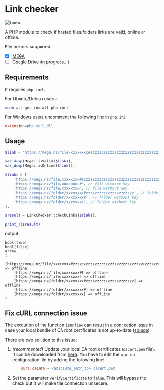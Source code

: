 # Link checker

![tests](https://github.com/tassoneroberto/link-checker/actions/workflows/php.yml/badge.svg)

A PHP module to check if hosted files/folders links are valid, online or offline.

File hosters supported:

- [x] [MEGA](https://mega.io/)
- [ ] [Google Drive](https://www.google.com/drive/) (in progress...)

## Requirements

It requires `php-curl`.

For Ubuntu/Debian users:

```bash
sudo apt-get install php-curl
```

For Windows users uncomment the following line in `php.ini`:

```ini
extension=php_curl.dll
```

## Usage

```php
$link = 'https://mega.nz/file/xxxxxxxx#zzzzzzzzzzzzzzzzzzzzzzzzzzzzzzzzzzzzzzzzzzz';

var_dump(Mega::isValid($link));
var_dump(Mega::isOnline($link));

$links = [
    'https://mega.nz/file/xxxxxxxx#zzzzzzzzzzzzzzzzzzzzzzzzzzzzzzzzzzzzzzzzzzz', // file with key
    'https://mega.nz/file/xxxxxxxx#', // file without key
    'https://mega.nz/file/xxxxxxxx', // file without key
    'https://mega.nz/folder/xxxxxxxx#zzzzzzzzzzzzzzzzzzzzzz', // folder with key
    'https://mega.nz/folder/xxxxxxxx#', // folder without key
    'https://mega.nz/folder/xxxxxxxx', // folder without key
];

$result = LinkChecker::checkLinks($links);

print_r($result);
```

output:

```console
bool(true)
bool(false)
Array
(
    [https://mega.nz/file/xxxxxxxx#zzzzzzzzzzzzzzzzzzzzzzzzzzzzzzzzzzzzzzzzzzz] => offline
    [https://mega.nz/file/xxxxxxxx#] => offline
    [https://mega.nz/file/xxxxxxxx] => offline
    [https://mega.nz/folder/xxxxxxxx#zzzzzzzzzzzzzzzzzzzzzz] => offline
    [https://mega.nz/folder/xxxxxxxx#] => offline
    [https://mega.nz/folder/xxxxxxxx] => offline
)
```

## Fix cURL connection issue

The execution of the function `isOnline` can result in a connection issue in case your local bundle of CA root certificates is not up-to-date ([source](https://stackoverflow.com/questions/21187946/curl-error-60-ssl-certificate-issue-self-signed-certificate-in-certificate-cha)).

There are two solution to this issue:

1. *(recommented)* Update your local CA root certificates (`cacert.pem` file). It can be downloaded from [here](https://curl.se/docs/caextract.html). You have to edit the `php.ini` configuration file by adding the following line:

    ```ini
        curl.cainfo = <absolute_path_to> cacert.pem
    ```

2. Set the parameter `verifyCertificate` to `false`. This will bypass the check but it will make the connection unsecure.
